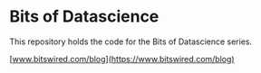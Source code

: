 # Bits of Datascience

This repository holds the code for the Bits of Datascience series.

[www.bitswired.com/blog](https://www.bitswired.com/blog)
